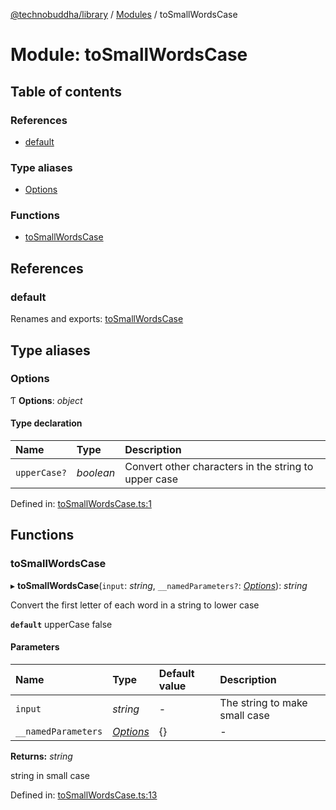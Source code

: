 [@technobuddha/library](../../README.md) / [Modules](../Modules.md) / toSmallWordsCase

# Module: toSmallWordsCase

## Table of contents

### References

- [default](tosmallwordscase.md#default)

### Type aliases

- [Options](tosmallwordscase.md#options)

### Functions

- [toSmallWordsCase](tosmallwordscase.md#tosmallwordscase)

## References

### default

Renames and exports: [toSmallWordsCase](tosmallwordscase.md#tosmallwordscase)

## Type aliases

### Options

Ƭ **Options**: *object*

#### Type declaration

| Name | Type | Description |
| :------ | :------ | :------ |
| `upperCase?` | *boolean* | Convert other characters in the string to upper case |

Defined in: [toSmallWordsCase.ts:1](../../src/toSmallWordsCase.ts#L1)

## Functions

### toSmallWordsCase

▸ **toSmallWordsCase**(`input`: *string*, `__namedParameters?`: [*Options*](tosmallwordscase.md#options)): *string*

Convert the first letter of each word in a string to lower case

**`default`** upperCase false

#### Parameters

| Name | Type | Default value | Description |
| :------ | :------ | :------ | :------ |
| `input` | *string* | - | The string to make small case |
| `__namedParameters` | [*Options*](tosmallwordscase.md#options) | {} | - |

**Returns:** *string*

string in small case

Defined in: [toSmallWordsCase.ts:13](../../src/toSmallWordsCase.ts#L13)
